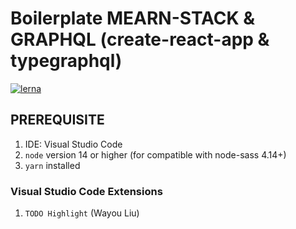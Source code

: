 # Boilerplate MEARN-STACK & GRAPHQL (create-react-app & typegraphql)

[![lerna](https://img.shields.io/badge/maintained%20with-lerna-cc00ff.svg)](https://lerna.js.org/)

## PREREQUISITE

1. IDE: Visual Studio Code
2. `node` version 14 or higher (for compatible with node-sass 4.14+)
3. `yarn` installed

### Visual Studio Code Extensions

1. `TODO Highlight` (Wayou Liu)
